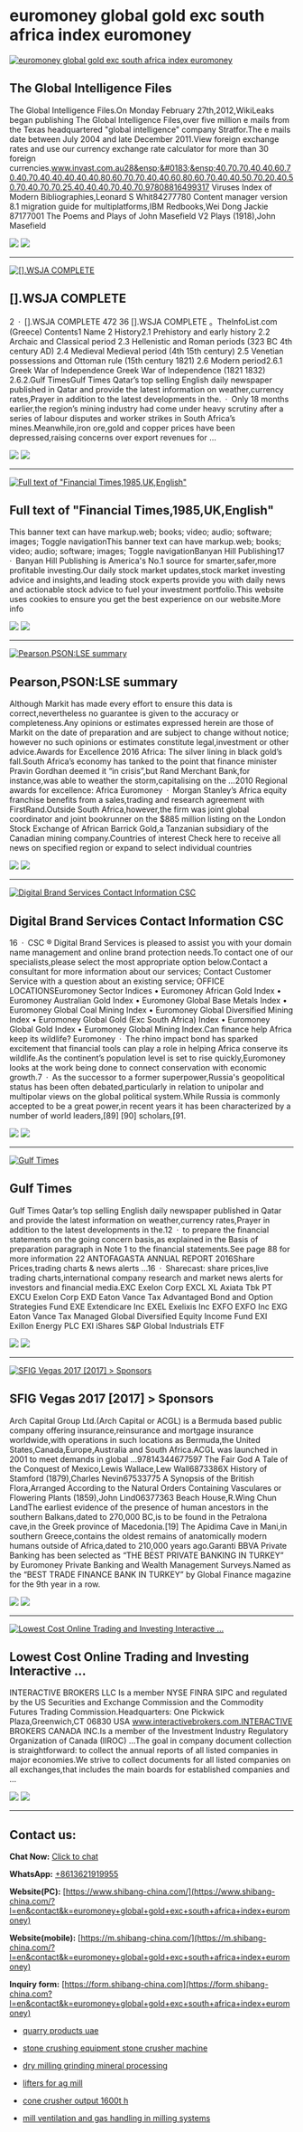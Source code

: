 # euromoney global gold exc south africa index euromoney

<a href="https://swt.shibang-china.com/?l=en&img&k=euromoney+global+gold+exc+south+africa+index+euromoney" target="_blank">![euromoney global gold exc south africa index euromoney](http://static.shibang-china.com/all-800x300/1531.jpg)</a>

## The Global Intelligence Files
The Global Intelligence Files.On Monday February 27th,2012,WikiLeaks began publishing The Global Intelligence Files,over five million e mails from the Texas headquartered &quot;global intelligence&quot; company Stratfor.The e mails date between July 2004 and late December 2011.View foreign exchange rates and use our currency exchange rate calculator for more than 30 foreign currencies.www.invast.com.au28&ensp;&#0183;&ensp;40.70.70.40.40.60.70.40.70.40.40.40.40.40.80.60.70.70.40.40.60.80.60.70.40.40.50.70.20.40.50.70.40.70.70.25.40.40.40.70.40.70.97808816499317 Viruses Index of Modern Bibliographies,Leonard S Whit84277780 Content manager version 8.1 migration guide for multiplatforms,IBM Redbooks,Wei Dong Jackie 87177001 The Poems and Plays of John Masefield V2 Plays (1918),John Masefield


<a href="https://whatsapp.shibangsoft.com/WhatsApp.php" target="_blank" title="WhatsApp">![](http://static.shibang-china.com/icon/whatsapp.png)</a> <a href="https://swt.shibang-china.com/?l=en&icon&k=euromoney+global+gold+exc+south+africa+index+euromoney" target="_blank">![](http://static.shibang-china.com/icon/chat-en.png)</a>

---

<a href="https://swt.shibang-china.com/?l=en&img&k=euromoney+global+gold+exc+south+africa+index+euromoney" target="_blank">![[].WSJA COMPLETE](http://static.shibang-china.com/all-800x300/203.jpg)</a>

## [].WSJA COMPLETE
2&ensp;&#0183;&ensp;[].WSJA COMPLETE 472 36 [].WSJA COMPLETE 。TheInfoList.com (Greece) Contents1 Name 2 History2.1 Prehistory and early history 2.2 Archaic and Classical period 2.3 Hellenistic and Roman periods (323 BC 4th century AD) 2.4 Medieval Medieval period (4th 15th century) 2.5 Venetian possessions and Ottoman rule (15th century 1821) 2.6 Modern period2.6.1 Greek War of Independence Greek War of Independence (1821 1832) 2.6.2.Gulf TimesGulf Times Qatar’s top selling English daily newspaper published in Qatar and provide the latest information on weather,currency rates,Prayer in addition to the latest developments in the.&ensp;&#0183;&ensp;Only 18 months earlier,the region’s mining industry had come under heavy scrutiny after a series of labour disputes and worker strikes in South Africa’s mines.Meanwhile,iron ore,gold and copper prices have been depressed,raising concerns over export revenues for …


<a href="https://whatsapp.shibangsoft.com/WhatsApp.php" target="_blank" title="WhatsApp">![](http://static.shibang-china.com/icon/whatsapp.png)</a> <a href="https://swt.shibang-china.com/?l=en&icon&k=euromoney+global+gold+exc+south+africa+index+euromoney" target="_blank">![](http://static.shibang-china.com/icon/chat-en.png)</a>

---

<a href="https://swt.shibang-china.com/?l=en&img&k=euromoney+global+gold+exc+south+africa+index+euromoney" target="_blank">![Full text of &quot;Financial Times,1985,UK,English&quot;](http://static.shibang-china.com/all-800x300/1414.jpg)</a>

## Full text of &quot;Financial Times,1985,UK,English&quot;
This banner text can have markup.web; books; video; audio; software; images; Toggle navigationThis banner text can have markup.web; books; video; audio; software; images; Toggle navigationBanyan Hill Publishing17&ensp;&#0183;&ensp;Banyan Hill Publishing is America's No.1 source for smarter,safer,more profitable investing.Our daily stock market updates,stock market investing advice and insights,and leading stock experts provide you with daily news and actionable stock advice to fuel your investment portfolio.This website uses cookies to ensure you get the best experience on our website.More info


<a href="https://whatsapp.shibangsoft.com/WhatsApp.php" target="_blank" title="WhatsApp">![](http://static.shibang-china.com/icon/whatsapp.png)</a> <a href="https://swt.shibang-china.com/?l=en&icon&k=euromoney+global+gold+exc+south+africa+index+euromoney" target="_blank">![](http://static.shibang-china.com/icon/chat-en.png)</a>

---

<a href="https://swt.shibang-china.com/?l=en&img&k=euromoney+global+gold+exc+south+africa+index+euromoney" target="_blank">![Pearson,PSON:LSE summary](http://static.shibang-china.com/all-800x300/1528.jpg)</a>

## Pearson,PSON:LSE summary
Although Markit has made every effort to ensure this data is correct,nevertheless no guarantee is given to the accuracy or completeness.Any opinions or estimates expressed herein are those of Markit on the date of preparation and are subject to change without notice; however no such opinions or estimates constitute legal,investment or other advice.Awards for Excellence 2016 Africa: The silver lining in black gold’s fall.South Africa’s economy has tanked to the point that finance minister Pravin Gordhan deemed it “in crisis”,but Rand Merchant Bank,for instance,was able to weather the storm,capitalising on the …2010 Regional awards for excellence: Africa Euromoney&ensp;&#0183;&ensp;Morgan Stanley’s Africa equity franchise benefits from a sales,trading and research agreement with FirstRand.Outside South Africa,however,the firm was joint global coordinator and joint bookrunner on the $885 million listing on the London Stock Exchange of African Barrick Gold,a Tanzanian subsidiary of the Canadian mining company.Countries of interest Check here to receive all news on specified region or expand to select individual countries


<a href="https://whatsapp.shibangsoft.com/WhatsApp.php" target="_blank" title="WhatsApp">![](http://static.shibang-china.com/icon/whatsapp.png)</a> <a href="https://swt.shibang-china.com/?l=en&icon&k=euromoney+global+gold+exc+south+africa+index+euromoney" target="_blank">![](http://static.shibang-china.com/icon/chat-en.png)</a>

---

<a href="https://swt.shibang-china.com/?l=en&img&k=euromoney+global+gold+exc+south+africa+index+euromoney" target="_blank">![Digital Brand Services Contact Information CSC](http://static.shibang-china.com/all-800x300/799.jpg)</a>

## Digital Brand Services Contact Information CSC
16&ensp;&#0183;&ensp;CSC &#174; Digital Brand Services is pleased to assist you with your domain name management and online brand protection needs.To contact one of our specialists,please select the most appropriate option below.Contact a consultant for more information about our services; Contact Customer Service with a question about an existing service; OFFICE LOCATIONSEuromoney Sector Indices • Euromoney African Gold Index • Euromoney Australian Gold Index • Euromoney Global Base Metals Index • Euromoney Global Coal Mining Index • Euromoney Global Diversified Mining Index • Euromoney Global Gold (Exc South Africa) Index • Euromoney Global Gold Index • Euromoney Global Mining Index.Can finance help Africa keep its wildlife? Euromoney&ensp;&#0183;&ensp;The rhino impact bond has sparked excitement that financial tools can play a role in helping Africa conserve its wildlife.As the continent’s population level is set to rise quickly,Euromoney looks at the work being done to connect conservation with economic growth.7&ensp;&#0183;&ensp;As the successor to a former superpower,Russia's geopolitical status has been often debated,particularly in relation to unipolar and multipolar views on the global political system.While Russia is commonly accepted to be a great power,in recent years it has been characterized by a number of world leaders,[89] [90] scholars,[91.


<a href="https://whatsapp.shibangsoft.com/WhatsApp.php" target="_blank" title="WhatsApp">![](http://static.shibang-china.com/icon/whatsapp.png)</a> <a href="https://swt.shibang-china.com/?l=en&icon&k=euromoney+global+gold+exc+south+africa+index+euromoney" target="_blank">![](http://static.shibang-china.com/icon/chat-en.png)</a>

---

<a href="https://swt.shibang-china.com/?l=en&img&k=euromoney+global+gold+exc+south+africa+index+euromoney" target="_blank">![Gulf Times](http://static.shibang-china.com/all-800x300/177.jpg)</a>

## Gulf Times
Gulf Times Qatar’s top selling English daily newspaper published in Qatar and provide the latest information on weather,currency rates,Prayer in addition to the latest developments in the.12&ensp;&#0183;&ensp;to prepare the financial statements on the going concern basis,as explained in the Basis of preparation paragraph in Note 1 to the financial statements.See page 88 for more information 22 ANTOFAGASTA ANNUAL REPORT 2016Share Prices,trading charts &amp; news alerts …16&ensp;&#0183;&ensp;Sharecast: share prices,live trading charts,international company research and market news alerts for investors and financial media.EXC Exelon Corp EXCL XL Axiata Tbk PT EXCU Exelon Corp EXD Eaton Vance Tax Advantaged Bond and Option Strategies Fund EXE Extendicare Inc EXEL Exelixis Inc EXFO EXFO Inc EXG Eaton Vance Tax Managed Global Diversified Equity Income Fund EXI Exillon Energy PLC EXI iShares S&amp;P Global Industrials ETF


<a href="https://whatsapp.shibangsoft.com/WhatsApp.php" target="_blank" title="WhatsApp">![](http://static.shibang-china.com/icon/whatsapp.png)</a> <a href="https://swt.shibang-china.com/?l=en&icon&k=euromoney+global+gold+exc+south+africa+index+euromoney" target="_blank">![](http://static.shibang-china.com/icon/chat-en.png)</a>

---

<a href="https://swt.shibang-china.com/?l=en&img&k=euromoney+global+gold+exc+south+africa+index+euromoney" target="_blank">![SFIG Vegas 2017 [2017] &gt; Sponsors](http://static.shibang-china.com/all-800x300/61.jpg)</a>

## SFIG Vegas 2017 [2017] &gt; Sponsors
Arch Capital Group Ltd.(Arch Capital or ACGL) is a Bermuda based public company offering insurance,reinsurance and mortgage insurance worldwide,with operations in such locations as Bermuda,the United States,Canada,Europe,Australia and South Africa.ACGL was launched in 2001 to meet demands in global …97814344677597 The Fair God A Tale of the Conquest of Mexico,Lewis Wallace,Lew Wall6873386X History of Stamford (1879),Charles Nevin67533775 A Synopsis of the British Flora,Arranged According to the Natural Orders Containing Vasculares or Flowering Plants (1859),John Lind06377363 Beach House,R.Wing Chun LandThe earliest evidence of the presence of human ancestors in the southern Balkans,dated to 270,000 BC,is to be found in the Petralona cave,in the Greek province of Macedonia.[19] The Apidima Cave in Mani,in southern Greece,contains the oldest remains of anatomically modern humans outside of Africa,dated to 210,000 years ago.Garanti BBVA Private Banking has been selected as “THE BEST PRIVATE BANKING IN TURKEY” by Euromoney Private Banking and Wealth Management Surveys.Named as the “BEST TRADE FINANCE BANK IN TURKEY” by Global Finance magazine for the 9th year in a row.


<a href="https://whatsapp.shibangsoft.com/WhatsApp.php" target="_blank" title="WhatsApp">![](http://static.shibang-china.com/icon/whatsapp.png)</a> <a href="https://swt.shibang-china.com/?l=en&icon&k=euromoney+global+gold+exc+south+africa+index+euromoney" target="_blank">![](http://static.shibang-china.com/icon/chat-en.png)</a>

---

<a href="https://swt.shibang-china.com/?l=en&img&k=euromoney+global+gold+exc+south+africa+index+euromoney" target="_blank">![Lowest Cost Online Trading and Investing Interactive …](http://static.shibang-china.com/all-800x300/987.jpg)</a>

## Lowest Cost Online Trading and Investing Interactive …
INTERACTIVE BROKERS LLC Is a member NYSE FINRA SIPC and regulated by the US Securities and Exchange Commission and the Commodity Futures Trading Commission.Headquarters: One Pickwick Plaza,Greenwich,CT 06830 USA www.interactivebrokers.com.INTERACTIVE BROKERS CANADA INC.Is a member of the Investment Industry Regulatory Organization of Canada (IIROC) …The goal in company document collection is straightforward: to collect the annual reports of all listed companies in major economies.We strive to collect documents for all listed companies on all exchanges,that includes the main boards for established companies and …

<a href="https://whatsapp.shibangsoft.com/WhatsApp.php" target="_blank" title="WhatsApp">![](http://static.shibang-china.com/icon/whatsapp.png)</a> <a href="https://swt.shibang-china.com/?l=en&icon&k=euromoney+global+gold+exc+south+africa+index+euromoney" target="_blank">![](http://static.shibang-china.com/icon/chat-en.png)</a>

---
## Contact us:

**Chat Now:** [Click to chat](https://swt.shibang-china.com?l=en&contact&k=euromoney+global+gold+exc+south+africa+index+euromoney)

**WhatsApp:**  [+8613621919955](https://whatsapp.shibangsoft.com/WhatsApp.php)

**Website(PC):** [https://www.shibang-china.com/](https://www.shibang-china.com/?l=en&contact&k=euromoney+global+gold+exc+south+africa+index+euromoney)

**Website(mobile):** [https://m.shibang-china.com/](https://m.shibang-china.com/?l=en&contact&k=euromoney+global+gold+exc+south+africa+index+euromoney)

**Inquiry form:** [https://form.shibang-china.com](https://form.shibang-china.com?l=en&contact&k=euromoney+global+gold+exc+south+africa+index+euromoney)

* [quarry products uae](../146/quarry%20products%20uae.md)

* [stone crushing equipment stone crusher machine](../149/stone%20crushing%20equipment%20stone%20crusher%20machine.md)

* [dry milling grinding mineral processing](../143/dry%20milling%20grinding%20mineral%20processing.md)

* [lifters for ag mill](../147/lifters%20for%20ag%20mill.md)

* [cone crusher output 1600t h](../146/cone%20crusher%20output%201600t%20h.md)

* [mill ventilation and gas handling in milling systems](../142/mill%20ventilation%20and%20gas%20handling%20in%20milling%20systems.md)